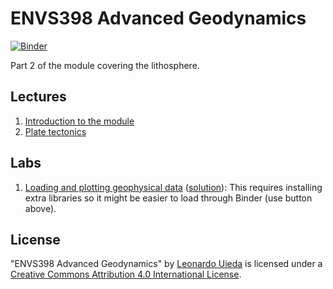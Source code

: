 # ENVS398 Advanced Geodynamics

[![Binder](https://mybinder.org/badge_logo.svg)](https://mybinder.org/v2/gh/leouieda/envs398-env/master?urlpath=git-pull?repo=https://github.com/leouieda/envs398&app=lab)

Part 2 of the module covering the lithosphere.

## Lectures

1. [Introduction to the module](https://www.leouieda.com/envs398/slides/0-introduction/)
2. [Plate tectonics](https://www.leouieda.com/envs398/slides/1-plate-tectonics/)

## Labs

1. [Loading and plotting geophysical data](https://nbviewer.jupyter.org/github/leouieda/envs398/blob/master/labs/lab1.ipynb) ([solution](https://nbviewer.jupyter.org/github/leouieda/envs398/blob/master/labs/lab1-solution.ipynb)): This requires installing extra libraries so it might be easier to load through Binder (use button above).


## License

"ENVS398 Advanced Geodynamics"
by <a href="https://www.leouieda.com">Leonardo Uieda</a> is licensed under a
<a href="https://creativecommons.org/licenses/by/4.0/">Creative Commons
Attribution 4.0 International License</a>.
</p>
